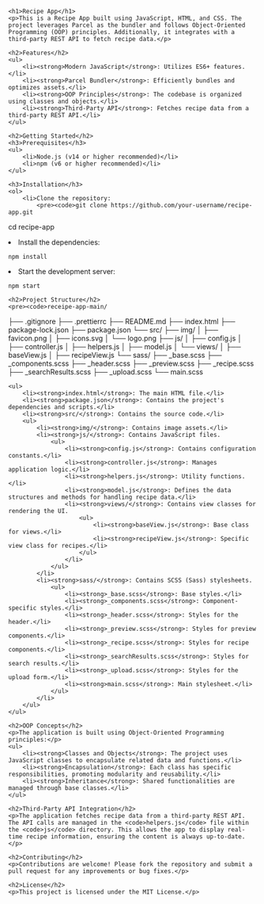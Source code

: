 
    <h1>Recipe App</h1>
    <p>This is a Recipe App built using JavaScript, HTML, and CSS. The project leverages Parcel as the bundler and follows Object-Oriented Programming (OOP) principles. Additionally, it integrates with a third-party REST API to fetch recipe data.</p>

    <h2>Features</h2>
    <ul>
        <li><strong>Modern JavaScript</strong>: Utilizes ES6+ features.</li>
        <li><strong>Parcel Bundler</strong>: Efficiently bundles and optimizes assets.</li>
        <li><strong>OOP Principles</strong>: The codebase is organized using classes and objects.</li>
        <li><strong>Third-Party API</strong>: Fetches recipe data from a third-party REST API.</li>
    </ul>

    <h2>Getting Started</h2>
    <h3>Prerequisites</h3>
    <ul>
        <li>Node.js (v14 or higher recommended)</li>
        <li>npm (v6 or higher recommended)</li>
    </ul>

    <h3>Installation</h3>
    <ol>
        <li>Clone the repository:
            <pre><code>git clone https://github.com/your-username/recipe-app.git
cd recipe-app</code></pre>
        </li>
        <li>Install the dependencies:
            <pre><code>npm install</code></pre>
        </li>
        <li>Start the development server:
            <pre><code>npm start</code></pre>
        </li>
    </ol>

    <h2>Project Structure</h2>
    <pre><code>receipe-app-main/
├── .gitignore
├── .prettierrc
├── README.md
├── index.html
├── package-lock.json
├── package.json
└── src/
    ├── img/
    │   ├── favicon.png
    │   ├── icons.svg
    │   └── logo.png
    ├── js/
    │   ├── config.js
    │   ├── controller.js
    │   ├── helpers.js
    │   ├── model.js
    │   └── views/
    │       ├── baseView.js
    │       ├── recipeView.js
    └── sass/
        ├── _base.scss
        ├── _components.scss
        ├── _header.scss
        ├── _preview.scss
        ├── _recipe.scss
        ├── _searchResults.scss
        ├── _upload.scss
        └── main.scss</code></pre>

    <ul>
        <li><strong>index.html</strong>: The main HTML file.</li>
        <li><strong>package.json</strong>: Contains the project's dependencies and scripts.</li>
        <li><strong>src/</strong>: Contains the source code.</li>
        <ul>
            <li><strong>img/</strong>: Contains image assets.</li>
            <li><strong>js/</strong>: Contains JavaScript files.
                <ul>
                    <li><strong>config.js</strong>: Contains configuration constants.</li>
                    <li><strong>controller.js</strong>: Manages application logic.</li>
                    <li><strong>helpers.js</strong>: Utility functions.</li>
                    <li><strong>model.js</strong>: Defines the data structures and methods for handling recipe data.</li>
                    <li><strong>views/</strong>: Contains view classes for rendering the UI.
                        <ul>
                            <li><strong>baseView.js</strong>: Base class for views.</li>
                            <li><strong>recipeView.js</strong>: Specific view class for recipes.</li>
                        </ul>
                    </li>
                </ul>
            </li>
            <li><strong>sass/</strong>: Contains SCSS (Sass) stylesheets.
                <ul>
                    <li><strong>_base.scss</strong>: Base styles.</li>
                    <li><strong>_components.scss</strong>: Component-specific styles.</li>
                    <li><strong>_header.scss</strong>: Styles for the header.</li>
                    <li><strong>_preview.scss</strong>: Styles for preview components.</li>
                    <li><strong>_recipe.scss</strong>: Styles for recipe components.</li>
                    <li><strong>_searchResults.scss</strong>: Styles for search results.</li>
                    <li><strong>_upload.scss</strong>: Styles for the upload form.</li>
                    <li><strong>main.scss</strong>: Main stylesheet.</li>
                </ul>
            </li>
        </ul>
    </ul>

    <h2>OOP Concepts</h2>
    <p>The application is built using Object-Oriented Programming principles:</p>
    <ul>
        <li><strong>Classes and Objects</strong>: The project uses JavaScript classes to encapsulate related data and functions.</li>
        <li><strong>Encapsulation</strong>: Each class has specific responsibilities, promoting modularity and reusability.</li>
        <li><strong>Inheritance</strong>: Shared functionalities are managed through base classes.</li>
    </ul>

    <h2>Third-Party API Integration</h2>
    <p>The application fetches recipe data from a third-party REST API. The API calls are managed in the <code>helpers.js</code> file within the <code>js</code> directory. This allows the app to display real-time recipe information, ensuring the content is always up-to-date.</p>

    <h2>Contributing</h2>
    <p>Contributions are welcome! Please fork the repository and submit a pull request for any improvements or bug fixes.</p>

    <h2>License</h2>
    <p>This project is licensed under the MIT License.</p>
